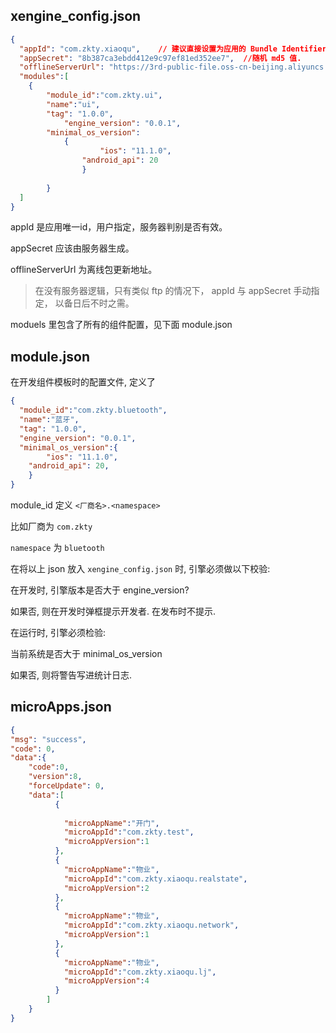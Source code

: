 ## xengine_config.json

``` json
{
  "appId": "com.zkty.xiaoqu",    // 建议直接设置为应用的 Bundle Identifier
  "appSecret": "8b387ca3ebdd412e9c97ef81ed352ee7",  //随机 md5 值.
  "offlineServerUrl": "https://3rd-public-file.oss-cn-beijing.aliyuncs.com"  //服务器地址,
  "modules":[
  	{
  		"module_id":"com.zkty.ui",
  		"name":"ui",
  		"tag": "1.0.0",
 			"engine_version": "0.0.1",
  		"minimal_os_version":
  			{
					"ios": "11.1.0",
  				"android_api": 20
				} 
  
		}
  ]
}
```

appId 是应用唯一id，用户指定，服务器判别是否有效。

appSecret 应该由服务器生成。

offlineServerUrl 为离线包更新地址。

> 在没有服务器逻辑，只有类似 ftp 的情况下， appId 与 appSecret 手动指定， 以备日后不时之需。

moduels 里包含了所有的组件配置，见下面 module.json

## module.json

在开发组件模板时的配置文件, 定义了

``` json
{
  "module_id":"com.zkty.bluetooth",
  "name":"蓝牙",
  "tag": "1.0.0",
  "engine_version": "0.0.1",
  "minimal_os_version":{
		"ios": "11.1.0",
  	"android_api": 20,
	} 
}
```
module_id 定义 `<厂商名>.<namespace>`

比如厂商为 `com.zkty` 

`namespace` 为 `bluetooth`





在将以上 json 放入 `xengine_config.json` 时, 引擎必须做以下校验:

在开发时, 引擎版本是否大于 engine_version?

如果否, 则在开发时弹框提示开发者. 在发布时不提示.



在运行时, 引擎必须检验:

当前系统是否大于 minimal_os_version 

如果否, 则将警告写进统计日志.



## microApps.json

``` json
{
"msg": "success",
"code": 0,
"data":{
    "code":0,
    "version":8,
    "forceUpdate": 0,
    "data":[
          {
              
            "microAppName":"开门",
            "microAppId":"com.zkty.test",
            "microAppVersion":1
          },
          {
            "microAppName":"物业",
            "microAppId":"com.zkty.xiaoqu.realstate",
            "microAppVersion":2
          },
          {
            "microAppName":"物业",
            "microAppId":"com.zkty.xiaoqu.network",
            "microAppVersion":1
          },
          {
            "microAppName":"物业",
            "microAppId":"com.zkty.xiaoqu.lj",
            "microAppVersion":4
          }
        ]
    }
}
```

